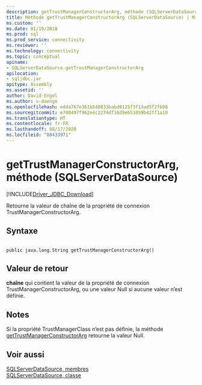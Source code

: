 ```yaml
---
description: getTrustManagerConstructorArg, méthode (SQLServerDataSource)
title: Méthode getTrustManagerConstructorArg (SQLServerDataSource) | Microsoft Docs
ms.custom: ''
ms.date: 01/19/2018
ms.prod: sql
ms.prod_service: connectivity
ms.reviewer: ''
ms.technology: connectivity
ms.topic: conceptual
apiname:
- SQLServerDataSource.getTrustManagerConstructorArg
apilocation:
- sqljdbc.jar
apitype: Assembly
ms.assetid: ''
author: David-Engel
ms.author: v-daenge
ms.openlocfilehash: edda767e361b540833babd0125f3f13ad5f2fb08
ms.sourcegitcommit: e700497f962e4c2274df16d9e651059b42ff1a10
ms.translationtype: HT
ms.contentlocale: fr-FR
ms.lasthandoff: 08/17/2020
ms.locfileid: "88433971"
---
```

# <a name="gettrustmanagerconstructorarg-method-sqlserverdatasource"></a>getTrustManagerConstructorArg, méthode (SQLServerDataSource)
[!INCLUDE[Driver_JDBC_Download](../../../includes/driver_jdbc_download.md)]

  Retourne la valeur de chaîne de la propriété de connexion TrustManagerConstructorArg.
  
## <a name="syntax"></a>Syntaxe  
  
```  
  
public java.lang.String getTrustManagerConstructorArg()  
```  
  
## <a name="return-value"></a>Valeur de retour  
 **chaîne** qui contient la valeur de la propriété de connexion TrustManagerConstructorArg, ou une valeur Null si aucune valeur n’est définie.  
  
## <a name="remarks"></a>Notes  
 Si la propriété TrustManagerClass n’est pas définie, la méthode [getTrustManagerConstructorArg](../../../connect/jdbc/reference/gettrustmanagerconstructorarg-method-sqlserverdatasource.md) retourne la valeur Null.  
  
## <a name="see-also"></a>Voir aussi  
 [SQLServerDataSource, membres](../../../connect/jdbc/reference/sqlserverdatasource-members.md)   
 [SQLServerDataSource, classe](../../../connect/jdbc/reference/sqlserverdatasource-class.md)  
  
  

